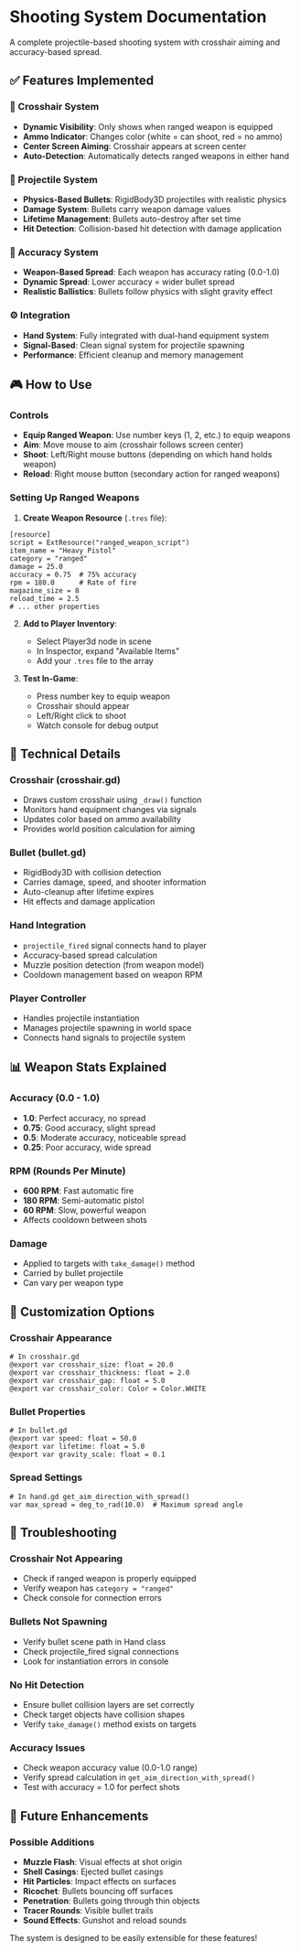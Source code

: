 # Shooting System Documentation

A complete projectile-based shooting system with crosshair aiming and accuracy-based spread.

## ✅ **Features Implemented**

### **🎯 Crosshair System**
- **Dynamic Visibility**: Only shows when ranged weapon is equipped
- **Ammo Indicator**: Changes color (white = can shoot, red = no ammo)
- **Center Screen Aiming**: Crosshair appears at screen center
- **Auto-Detection**: Automatically detects ranged weapons in either hand

### **🔫 Projectile System**
- **Physics-Based Bullets**: RigidBody3D projectiles with realistic physics
- **Damage System**: Bullets carry weapon damage values
- **Lifetime Management**: Bullets auto-destroy after set time
- **Hit Detection**: Collision-based hit detection with damage application

### **🎲 Accuracy System**
- **Weapon-Based Spread**: Each weapon has accuracy rating (0.0-1.0)
- **Dynamic Spread**: Lower accuracy = wider bullet spread
- **Realistic Ballistics**: Bullets follow physics with slight gravity effect

### **⚙️ Integration**
- **Hand System**: Fully integrated with dual-hand equipment system
- **Signal-Based**: Clean signal system for projectile spawning
- **Performance**: Efficient cleanup and memory management

## 🎮 **How to Use**

### **Controls**
- **Equip Ranged Weapon**: Use number keys (1, 2, etc.) to equip weapons
- **Aim**: Move mouse to aim (crosshair follows screen center)
- **Shoot**: Left/Right mouse buttons (depending on which hand holds weapon)
- **Reload**: Right mouse button (secondary action for ranged weapons)

### **Setting Up Ranged Weapons**

1. **Create Weapon Resource** (`.tres` file):
```gdscript
[resource]
script = ExtResource("ranged_weapon_script")
item_name = "Heavy Pistol"
category = "ranged"
damage = 25.0
accuracy = 0.75  # 75% accuracy
rpm = 180.0      # Rate of fire
magazine_size = 8
reload_time = 2.5
# ... other properties
```

2. **Add to Player Inventory**:
   - Select Player3d node in scene
   - In Inspector, expand "Available Items"
   - Add your `.tres` file to the array

3. **Test In-Game**:
   - Press number key to equip weapon
   - Crosshair should appear
   - Left/Right click to shoot
   - Watch console for debug output

## 🔧 **Technical Details**

### **Crosshair (crosshair.gd)**
- Draws custom crosshair using `_draw()` function
- Monitors hand equipment changes via signals
- Updates color based on ammo availability
- Provides world position calculation for aiming

### **Bullet (bullet.gd)**
- RigidBody3D with collision detection
- Carries damage, speed, and shooter information
- Auto-cleanup after lifetime expires
- Hit effects and damage application

### **Hand Integration**
- `projectile_fired` signal connects hand to player
- Accuracy-based spread calculation
- Muzzle position detection (from weapon model)
- Cooldown management based on weapon RPM

### **Player Controller**
- Handles projectile instantiation
- Manages projectile spawning in world space
- Connects hand signals to projectile system

## 📊 **Weapon Stats Explained**

### **Accuracy** (0.0 - 1.0)
- **1.0**: Perfect accuracy, no spread
- **0.75**: Good accuracy, slight spread
- **0.5**: Moderate accuracy, noticeable spread
- **0.25**: Poor accuracy, wide spread

### **RPM** (Rounds Per Minute)
- **600 RPM**: Fast automatic fire
- **180 RPM**: Semi-automatic pistol
- **60 RPM**: Slow, powerful weapon
- Affects cooldown between shots

### **Damage**
- Applied to targets with `take_damage()` method
- Carried by bullet projectile
- Can vary per weapon type

## 🎨 **Customization Options**

### **Crosshair Appearance**
```gdscript
# In crosshair.gd
@export var crosshair_size: float = 20.0
@export var crosshair_thickness: float = 2.0
@export var crosshair_gap: float = 5.0
@export var crosshair_color: Color = Color.WHITE
```

### **Bullet Properties**
```gdscript
# In bullet.gd
@export var speed: float = 50.0
@export var lifetime: float = 5.0
@export var gravity_scale: float = 0.1
```

### **Spread Settings**
```gdscript
# In hand.gd get_aim_direction_with_spread()
var max_spread = deg_to_rad(10.0)  # Maximum spread angle
```

## 🐛 **Troubleshooting**

### **Crosshair Not Appearing**
- Check if ranged weapon is properly equipped
- Verify weapon has `category = "ranged"`
- Check console for connection errors

### **Bullets Not Spawning**
- Verify bullet scene path in Hand class
- Check projectile_fired signal connections
- Look for instantiation errors in console

### **No Hit Detection**
- Ensure bullet collision layers are set correctly
- Check target objects have collision shapes
- Verify `take_damage()` method exists on targets

### **Accuracy Issues**
- Check weapon accuracy value (0.0-1.0 range)
- Verify spread calculation in `get_aim_direction_with_spread()`
- Test with accuracy = 1.0 for perfect shots

## 🚀 **Future Enhancements**

### **Possible Additions**
- **Muzzle Flash**: Visual effects at shot origin
- **Shell Casings**: Ejected bullet casings
- **Hit Particles**: Impact effects on surfaces
- **Ricochet**: Bullets bouncing off surfaces
- **Penetration**: Bullets going through thin objects
- **Tracer Rounds**: Visible bullet trails
- **Sound Effects**: Gunshot and reload sounds

The system is designed to be easily extensible for these features!
